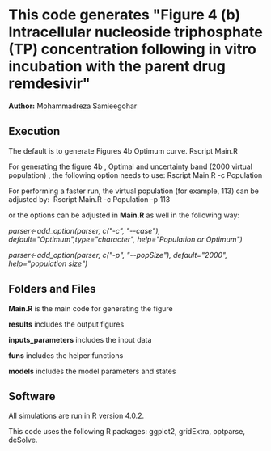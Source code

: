 # This code generates "Figure 4 (b) Intracellular nucleoside triphosphate (TP) concentration following in vitro incubation with the parent drug remdesivir" 
**Author:** Mohammadreza Samieegohar

## Execution
The default is to generate  Figures 4b Optimum curve.
Rscript Main.R

For generating the figure 4b , Optimal and uncertainty band (2000 virtual population) , the following option needs to use: 
Rscript Main.R -c Population

For performing a faster run, the virtual population (for example, 113) can be adjusted by: 
Rscript Main.R -c Population -p 113

or the options can be adjusted in **Main.R** as well in the following way:

_parser<-add_option(parser, c("-c", "--case"), default="Optimum",type="character", help="Population or Optimum")_

_parser<-add_option(parser, c("-p", "--popSize"), default="2000", help="population size")_

## Folders and Files
**Main.R** is the main code for generating the figure

**results** includes the output figures

**inputs_parameters** includes the input data

**funs** includes the helper functions

**models** includes the model parameters and states

## Software
All simulations are run in R version 4.0.2.

This code uses the following R packages: ggplot2, gridExtra, optparse, deSolve.
